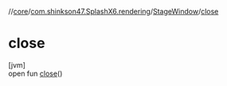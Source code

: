 //[core](../../../index.md)/[com.shinkson47.SplashX6.rendering](../index.md)/[StageWindow](index.md)/[close](close.md)

# close

[jvm]\
open fun [close](close.md)()
